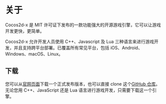 # 关于

Cocos2d-x 是 MIT 许可证下发布的一款功能强大的开源游戏引擎，它可以让游戏开发更快，更简单。

Cocos2d-x 允许开发人员使用 C++、Javascript 及 Lua 三种语言来进行游戏开发，并且支持跨平台部署。已覆盖所有常见平台，包括 iOS、Android、Windows、macOS、Linux。

## 下载

您可以从[官网页面](http://www.cocos.com/download)下载一个正式发布版本，也可以直接 clone 这个[GitHub 仓库](https://github.com/cocos2d/cocos2d-x)。无论您用 C++、JavaScript 还是 Lua 语言进行游戏开发，只需要下载这一个引擎。
